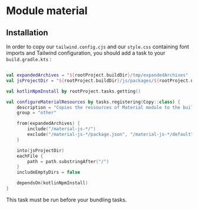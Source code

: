 # Module material

## Installation

In order to copy our `tailwind.config.cjs` and our `style.css` containing font imports and Tailwind configuration, you should add a task to your `build.gradle.kts` :

```kotlin

val expandedArchives = "${rootProject.buildDir}/tmp/expandedArchives"
val jsProjectDir = "${rootProject.buildDir}/js/packages/${rootProject.name}"

val kotlinNpmInstall by rootProject.tasks.getting()

val configureMaterialResources by tasks.registering(Copy::class) {
	description = "Copies the ressources of Material module to the build directory"
	group = "other"

	from(expandedArchives) {
		include("/material-js-*/")
		exclude("/material-js-*/package.json", "/material-js-*/default", "/material-js-*/META-INF")
	}

	into(jsProjectDir)
	eachFile {
		path = path.substringAfter("/")
	}
	includeEmptyDirs = false

	dependsOn(kotlinNpmInstall)
}
```

This task must be run before your bundling tasks.

